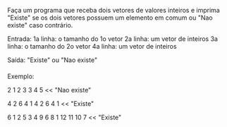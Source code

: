 Faça um programa que receba dois vetores de valores inteiros e imprima "Existe" se os dois vetores possuem um elemento em comum ou "Nao existe" caso contrário.

Entrada: 1a linha: o tamanho do 1o vetor
2a linha: um vetor de inteiros
3a linha: o tamanho do 2o vetor
4a linha: um vetor de inteiros

Saída: "Existe" ou "Nao existe"

####

Exemplo:
>>
2
1 2
3
3 4 5
<<
"Nao existe"

>>
4
2 6 4 1
4
2 6 4 1
<<
"Existe"

>>
6
1 2 5 3 4 9
6
8 1 12 11 10 7
<<
"Existe"